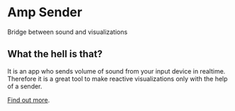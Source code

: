 # Amp Sender
Bridge between sound and visualizations

## What the hell is that?
It is an app who sends volume of sound from your input device in realtime.
Therefore it is a great tool to make reactive visualizations only with the help of a sender.

[Find out more](TUTORIAL.md).
